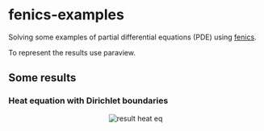 # fenics-examples
Solving some examples of partial differential equations (PDE) using
[fenics](https://fenicsproject.org/).

To represent the results use paraview.

## Some results

### Heat equation with Dirichlet boundaries 

<p align="center">
  <img src="https://github.com/planelles20/fenics-examples/blob/master/heatDirichlet/result/result.gif?raw=true" alt="result heat eq"/>
</p>
